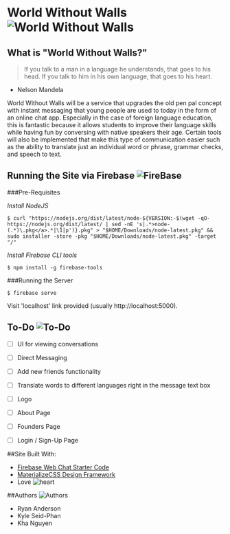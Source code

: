 # World Without Walls ![World Without Walls](https://maxcdn.icons8.com/Color/PNG/48/Messaging/chat-48.png "World Without Walls")

## What is "World Without Walls?"
> If you talk to a man in a language he understands, that goes to his head. If you talk to him in his own language, that goes to his heart.
 - Nelson Mandela

World Without Walls will be a service that upgrades the old pen pal concept with instant messaging that young people are used to today in the form of an online chat app. Especially in the case of foreign language education, this is fantastic because it allows students to improve their language skills while having fun by conversing with native speakers their age. Certain tools will also be implemented that make this type of communication easier such as the ability to translate just an individual word or phrase, grammar checks, and speech to text.

## Running the Site via Firebase ![FireBase](https://maxcdn.icons8.com/Color/PNG/24/Astrology/fire_element-24.png)

###Pre-Requisites

*Install NodeJS*

```shell
$ curl "https://nodejs.org/dist/latest/node-${VERSION:-$(wget -qO- https://nodejs.org/dist/latest/ | sed -nE 's|.*>node-(.*)\.pkg</a>.*|\1|p')}.pkg" > "$HOME/Downloads/node-latest.pkg" && sudo installer -store -pkg "$HOME/Downloads/node-latest.pkg" -target "/"
```
*Install Firebase CLI tools*

```shell
$ npm install -g firebase-tools
```

###Running the  Server

```shell
$ firebase serve
```

Visit 'localhost' link provided (usually http://localhost:5000).

## To-Do ![To-Do](https://maxcdn.icons8.com/Color/PNG/24/Business/todo_list-24.png)

- [ ] UI for viewing conversations
- [ ] Direct Messaging
- [ ] Add new friends functionality
- [ ] Translate words to different languages right in the message text box
- [ ] Logo
- [ ] About Page
- [ ] Founders Page
- [ ] Login / Sign-Up Page


##Site Built With:
- [Firebase Web Chat Starter Code](https://codelabs.developers.google.com/codelabs/firebase-web/#0)
- [MaterializeCSS Design Framework](http://materializecss.com)
- Love ![heart](https://maxcdn.icons8.com/office/PNG/16/Gaming/hearts-16.png "Love")


##Authors ![Authors](https://maxcdn.icons8.com/Color/PNG/24/Business/conference_call-24.png)
- Ryan Anderson
- Kyle Seid-Phan
- Kha Nguyen
